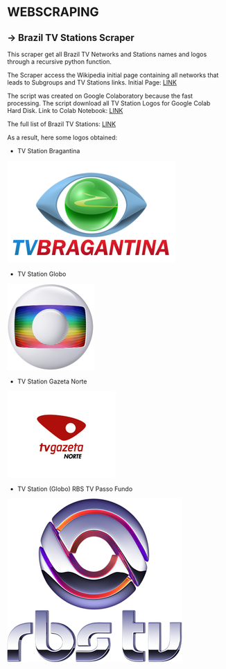 # WEBSCRAPING




-> Brazil TV Stations Scraper
---------------------


This scraper get all Brazil TV Networks and Stations names and logos through a recursive python function.

The Scraper access the Wikipedia initial page containing all networks that leads to Subgroups and TV Stations links.
Initial Page: [LINK](https://pt.wikipedia.org/wiki/Categoria:Canais_de_televis%C3%A3o_do_Brasil_por_rede)

The script was created on Google Colaboratory because the fast processing. The script download all TV Station Logos for Google Colab Hard Disk. 
Link to Colab Notebook: [LINK](https://colab.research.google.com/github/leoitcode/webscraping/blob/master/webscraping_tv.ipynb#scrollTo=hC0KxICDZp2x)

The full list of Brazil TV Stations: [LINK](All_TV_Stations_List)



As a result, here some logos obtained:

- TV Station Bragantina

![](images/1.TV_Bragantina_Logo.png)

- TV Station Globo

![](images/1.200px-Logotipo_da_Rede_Globo.png)

- TV Station Gazeta Norte

![](images/gazetanorte.jpg)

- TV Station (Globo) RBS TV Passo Fundo

![](images/rbstv.png)
